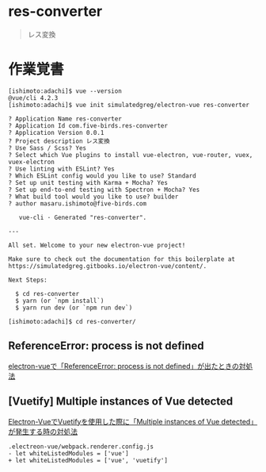 # res-converter

> レス変換

# 作業覚書

```
[ishimoto:adachi]$ vue --version
@vue/cli 4.2.3
[ishimoto:adachi]$ vue init simulatedgreg/electron-vue res-converter

? Application Name res-converter
? Application Id com.five-birds.res-converter
? Application Version 0.0.1
? Project description レス変換
? Use Sass / Scss? Yes
? Select which Vue plugins to install vue-electron, vue-router, vuex, vuex-electron
? Use linting with ESLint? Yes
? Which ESLint config would you like to use? Standard
? Set up unit testing with Karma + Mocha? Yes
? Set up end-to-end testing with Spectron + Mocha? Yes
? What build tool would you like to use? builder
? author masaru.ishimoto@five-birds.com

   vue-cli · Generated "res-converter".

---

All set. Welcome to your new electron-vue project!

Make sure to check out the documentation for this boilerplate at
https://simulatedgreg.gitbooks.io/electron-vue/content/.

Next Steps:

  $ cd res-converter
  $ yarn (or `npm install`)
  $ yarn run dev (or `npm run dev`)

[ishimoto:adachi]$ cd res-converter/
```

##  ReferenceError: process is not defined

[electron-vueで「ReferenceError: process is not defined」が出たときの対処法](https://taklog.me/archives/811)

## [Vuetify] Multiple instances of Vue detected

[Electron-VueでVuetifyを使用した際に「Multiple instances of Vue detected」が発生する時の対処法](https://qiita.com/ryo2132/items/035e9745f941c6c98654)

```
.electreon-vue/webpack.renderer.config.js
- let whiteListedModules = ['vue']
+ let whiteListedModules = ['vue', 'vuetify']
```

